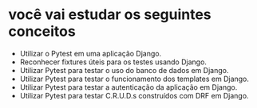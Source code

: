 # você vai estudar os seguintes conceitos

- Utilizar o Pytest em uma aplicação Django.
- Reconhecer fixtures úteis para os testes usando Django.
- Utilizar Pytest para testar o uso do banco de dados em Django.
- Utilizar Pytest para testar o funcionamento dos templates em Django.
- Utilizar Pytest para testar a autenticação da aplicação em Django.
- Utilizar Pytest para testar C.R.U.D.s construídos com DRF em Django.
